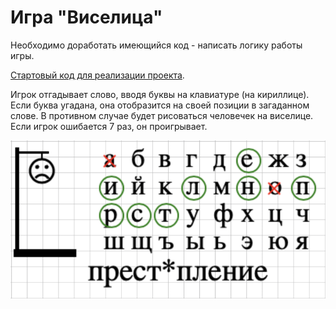 # Игра "Виселица"

Необходимо доработать имеющийся код - написать логику работы игры.

[Стартовый код для реализации проекта](https://replit.com/@vovachebr/hangman). 

Игрок отгадывает слово, вводя буквы на клавиатуре (на кириллице). Если буква угадана, она отобразится на своей позиции в загаданном слове. В противном случае будет рисоваться человечек на виселице. Если игрок ошибается 7 раз, он проигрывает.

![Image of the game](./img/hangman.png)
